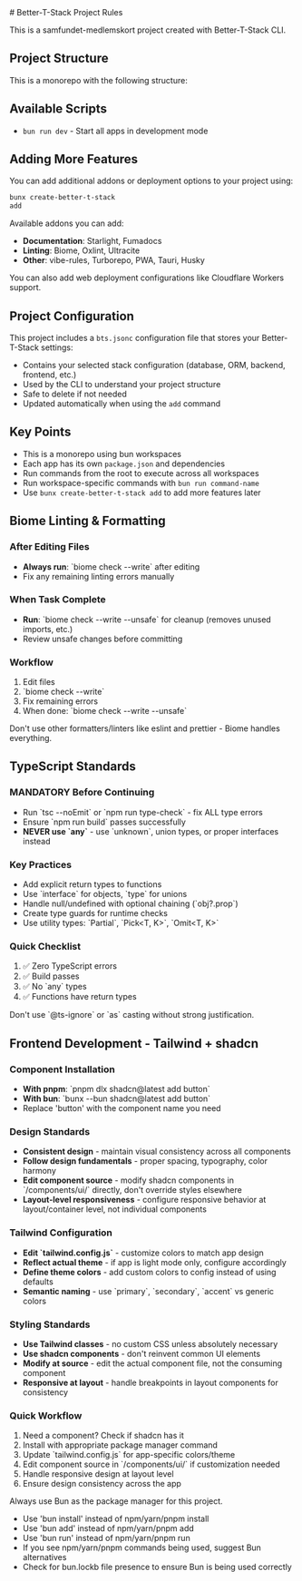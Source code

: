 <!-- vibe-rules Integration -->

<bts>
# Better-T-Stack Project Rules

This is a samfundet-medlemskort project created with Better-T-Stack CLI.

## Project Structure

This is a monorepo with the following structure:




## Available Scripts

- `bun run dev` - Start all apps in development mode




## Adding More Features

You can add additional addons or deployment options to your project using:

```bash
bunx create-better-t-stack
add
```

Available addons you can add:
- **Documentation**: Starlight, Fumadocs
- **Linting**: Biome, Oxlint, Ultracite
- **Other**: vibe-rules, Turborepo, PWA, Tauri, Husky

You can also add web deployment configurations like Cloudflare Workers support.

## Project Configuration

This project includes a `bts.jsonc` configuration file that stores your Better-T-Stack settings:

- Contains your selected stack configuration (database, ORM, backend, frontend, etc.)
- Used by the CLI to understand your project structure
- Safe to delete if not needed
- Updated automatically when using the `add` command

## Key Points

- This is a monorepo using bun workspaces
- Each app has its own `package.json` and dependencies
- Run commands from the root to execute across all workspaces
- Run workspace-specific commands with `bun run command-name`
- Use `bunx
create-better-t-stack add` to add more features later
</bts>

<use-biome>

## Biome Linting & Formatting

### After Editing Files
- **Always run**: \`biome check --write\` after editing
- Fix any remaining linting errors manually

### When Task Complete
- **Run**: \`biome check --write --unsafe\` for cleanup (removes unused imports, etc.)
- Review unsafe changes before committing

### Workflow
1. Edit files
2. \`biome check --write\`  
3. Fix remaining errors
4. When done: \`biome check --write --unsafe\`

Don't use other formatters/linters like eslint and prettier - Biome handles everything.

</use-biome>

<typescript-standards>

## TypeScript Standards

### MANDATORY Before Continuing
- Run \`tsc --noEmit\` or \`npm run type-check\` - fix ALL type errors
- Ensure \`npm run build\` passes successfully
- **NEVER use \`any\`** - use \`unknown\`, union types, or proper interfaces instead

### Key Practices
- Add explicit return types to functions
- Use \`interface\` for objects, \`type\` for unions
- Handle null/undefined with optional chaining (\`obj?.prop\`)
- Create type guards for runtime checks
- Use utility types: \`Partial<T>\`, \`Pick<T, K>\`, \`Omit<T, K>\`

### Quick Checklist
1. ✅ Zero TypeScript errors
2. ✅ Build passes  
3. ✅ No \`any\` types
4. ✅ Functions have return types

Don't use \`@ts-ignore\` or \`as\` casting without strong justification.

</typescript-standards>

<frontend>

## Frontend Development - Tailwind + shadcn

### Component Installation
- **With pnpm**: \`pnpm dlx shadcn@latest add button\`
- **With bun**: \`bunx --bun shadcn@latest add button\`
- Replace 'button' with the component name you need

### Design Standards
- **Consistent design** - maintain visual consistency across all components
- **Follow design fundamentals** - proper spacing, typography, color harmony
- **Edit component source** - modify shadcn components in \`/components/ui/\` directly, don't override styles elsewhere
- **Layout-level responsiveness** - configure responsive behavior at layout/container level, not individual components

### Tailwind Configuration
- **Edit \`tailwind.config.js\`** - customize colors to match app design
- **Reflect actual theme** - if app is light mode only, configure accordingly
- **Define theme colors** - add custom colors to config instead of using defaults
- **Semantic naming** - use \`primary\`, \`secondary\`, \`accent\` vs generic colors

### Styling Standards
- **Use Tailwind classes** - no custom CSS unless absolutely necessary
- **Use shadcn components** - don't reinvent common UI elements
- **Modify at source** - edit the actual component file, not the consuming component
- **Responsive at layout** - handle breakpoints in layout components for consistency

### Quick Workflow
1. Need a component? Check if shadcn has it
2. Install with appropriate package manager command
3. Update \`tailwind.config.js\` for app-specific colors/theme
4. Edit component source in \`/components/ui/\` if customization needed
5. Handle responsive design at layout level
6. Ensure design consistency across the app

</frontend>

<enforce-bun>

Always use Bun as the package manager for this project. 
- Use 'bun install' instead of npm/yarn/pnpm install
- Use 'bun add' instead of npm/yarn/pnpm add
- Use 'bun run' instead of npm/yarn/pnpm run
- If you see npm/yarn/pnpm commands being used, suggest Bun alternatives
- Check for bun.lockb file presence to ensure Bun is being used correctly

</enforce-bun>

<!-- /vibe-rules Integration -->
